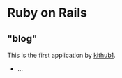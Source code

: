 # Ruby on Rails

## "blog"

This is the first application 
by [kithub1](https://github.com/kithub1/blog).
* ...
